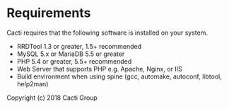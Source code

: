 # Requirements

Cacti requires that the following software is installed on your system.

- RRDTool 1.3 or greater, 1.5+ recommended
- MySQL 5.x or MariaDB 5.5 or greater
- PHP 5.4 or greater, 5.5+ recommended
- Web Server that supports PHP e.g. Apache, Nginx, or IIS
- Build environment when using spine (gcc, automake, autoconf, libtool,
  help2man)

Copyright (c) 2018 Cacti Group
